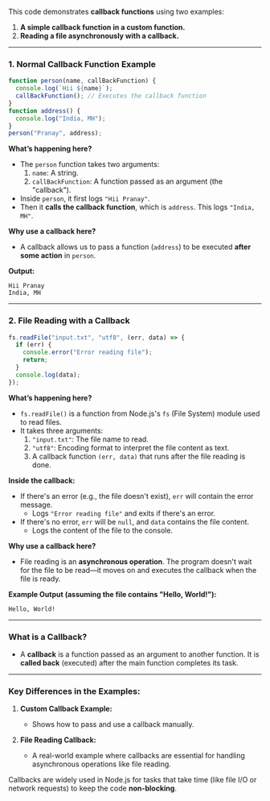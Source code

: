 This code demonstrates **callback functions** using two examples:

1. **A simple callback function in a custom function.**
2. **Reading a file asynchronously with a callback.**

---

### **1. Normal Callback Function Example**

```javascript
function person(name, callBackFunction) {
  console.log(`Hii ${name}`);
  callBackFunction(); // Executes the callback function
}
function address() {
  console.log("India, MH");
}
person("Pranay", address);
```

**What’s happening here?**
- The `person` function takes two arguments:
    1. `name`: A string.
    2. `callBackFunction`: A function passed as an argument (the "callback").
- Inside `person`, it first logs `"Hii Pranay"`.
- Then it **calls the callback function**, which is `address`. This logs `"India, MH"`.

**Why use a callback here?**
- A callback allows us to pass a function (`address`) to be executed **after some action** in `person`.

**Output:**
```
Hii Pranay
India, MH
```

---

### **2. File Reading with a Callback**

```javascript
fs.readFile("input.txt", "utf8", (err, data) => {
  if (err) {
    console.error("Error reading file");
    return;
  }
  console.log(data);
});
```

**What’s happening here?**
- `fs.readFile()` is a function from Node.js's `fs` (File System) module used to read files.
- It takes three arguments:
    1. `"input.txt"`: The file name to read.
    2. `"utf8"`: Encoding format to interpret the file content as text.
    3. A callback function `(err, data)` that runs after the file reading is done.

**Inside the callback:**
- If there's an error (e.g., the file doesn't exist), `err` will contain the error message.
    - Logs `"Error reading file"` and exits if there's an error.
- If there's no error, `err` will be `null`, and `data` contains the file content.
    - Logs the content of the file to the console.

**Why use a callback here?**
- File reading is an **asynchronous operation**. The program doesn't wait for the file to be read—it moves on and executes the callback when the file is ready.

**Example Output (assuming the file contains "Hello, World!"):**
```
Hello, World!
```

---

### **What is a Callback?**
- A **callback** is a function passed as an argument to another function. It is **called back** (executed) after the main function completes its task.

---

### **Key Differences in the Examples:**
1. **Custom Callback Example:**
    - Shows how to pass and use a callback manually.

2. **File Reading Callback:**
    - A real-world example where callbacks are essential for handling asynchronous operations like file reading.

Callbacks are widely used in Node.js for tasks that take time (like file I/O or network requests) to keep the code **non-blocking**.